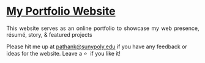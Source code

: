 # <a href="https://khaja1128.github.io">My Portfolio Website</a>


 <p align="justify">This website serves as an online portfolio to showcase my web presence, résumé, story, & featured projects </p>


Please hit me up at pathank@sunypoly.edu if you have any feedback or ideas for the website. Leave a :star: &nbsp;if you like it!
